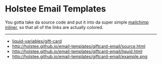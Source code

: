 # Holstee Email Templates

You gotta take da source code and put it into da super simple [mailchimp inliner](http://beaker.mailchimp.com/inline-css), so that all of the links are actually colored.

---

* [liquid-variables/gift-card](http://docs.shopify.com/themes/liquid-variables/gift-card)
* http://holstee.github.io/email-templates/giftcard-email/source.html
* http://holstee.github.io/email-templates/giftcard-email/liquid.html
* http://holstee.github.io/email-templates/giftcard-email/example.png